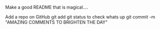 Make a good README that is magical....

Add a repo on GitHub
git add <filezzzzz>
git status to check whats up
git commit -m "AMAZING COMMENTS TO BRIGHTEN THE DAY"
